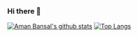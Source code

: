 ### Hi there 👋

[![Aman Bansal's github stats](https://github-readme-stats.vercel.app/api?username=iamanbansal&show_icons=true&line_height=21&show_icons=true&theme=vue)](https://github.com/anuraghazra/github-readme-stats)
[![Top Langs](https://github-readme-stats.vercel.app/api/top-langs/?username=iamanbansal&show_icons=true&layout=compact&theme=vue)](https://github.com/anuraghazra/github-readme-stats)
